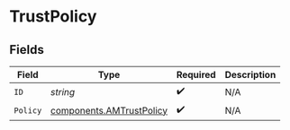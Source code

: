 # TrustPolicy


## Fields

| Field                                                                | Type                                                                 | Required                                                             | Description                                                          |
| -------------------------------------------------------------------- | -------------------------------------------------------------------- | -------------------------------------------------------------------- | -------------------------------------------------------------------- |
| `ID`                                                                 | *string*                                                             | :heavy_check_mark:                                                   | N/A                                                                  |
| `Policy`                                                             | [components.AMTrustPolicy](../../models/components/amtrustpolicy.md) | :heavy_check_mark:                                                   | N/A                                                                  |